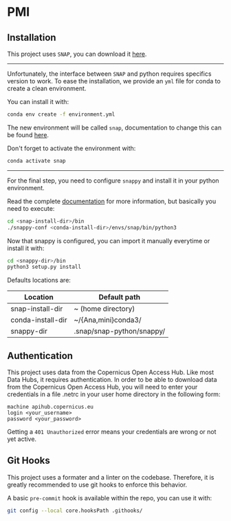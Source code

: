 # PMI 

## Installation


This project uses `SNAP`, you can download it [here](https://step.esa.int/main/download/snap-download/).

---
Unfortunately, the interface between `SNAP` and python requires specifics version to work.
To ease the installation, we provide an `yml` file for conda to create a clean environment.

You can install it with:

```bash
conda env create -f environment.yml
```
The new environment will be called `snap`, documentation to change this can be found [here](https://conda.io/projects/conda/en/latest/user-guide/tasks/manage-environments.html#creating-an-environment-from-an-environment-yml-file).

Don't forget to activate the environment with:
```bash
conda activate snap
```
---

For the final step, you need to configure `snappy` and install it in your python environment.

Read the complete [documentation](https://senbox.atlassian.net/wiki/spaces/SNAP/pages/50855941/Configure+Python+to+use+the+SNAP-Python+snappy+interface) for more information, but basically you need to execute:
```bash
cd <snap-install-dir>/bin
./snappy-conf <conda-install-dir>/envs/snap/bin/python3
```
Now that snappy is configured, you can import it manually everytime or install it with:
```bash
cd <snappy-dir>/bin
python3 setup.py install
```

Defaults locations are:

| Location           | Default path              |
|--------------------|---------------------------|
| snap-install-dir   | ~ (home directory)        |
| conda-install-dir  | ~/{Ana,mini}conda3/       |
| snappy-dir         | .snap/snap-python/snappy/ |


## Authentication

This project uses data from the Copernicus Open Access Hub.
Like most Data Hubs, it requires authentication.
In order to be able to download data from the Copernicus Open Access Hub, you will need to enter your credentials in a file .netrc in your user home directory in the following form:

```
machine apihub.copernicus.eu
login <your_username>
password <your_password>
```

Getting a `401 Unauthorized` error means your credentials are wrong or not yet active.

## Git Hooks

This project uses a formater and a linter on the codebase.
Therefore, it is greatly recommended to use git hooks to enforce this behavior.

A basic `pre-commit` hook is available within the repo, you can use it with:

```bash
git config --local core.hooksPath .githooks/
```

